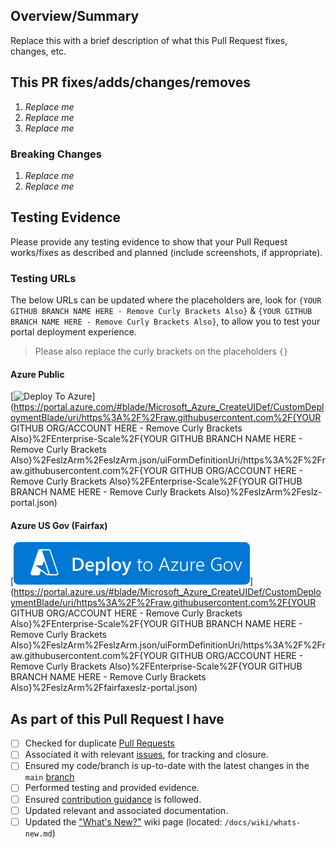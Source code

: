 <!-- Thank you for submitting a Pull Request. Please fill out the template below.-->
## Overview/Summary

Replace this with a brief description of what this Pull Request fixes, changes, etc.

## This PR fixes/adds/changes/removes

1. *Replace me*
2. *Replace me*
3. *Replace me*

### Breaking Changes

1. *Replace me*
2. *Replace me*

## Testing Evidence

Please provide any testing evidence to show that your Pull Request works/fixes as described and planned (include screenshots, if appropriate).

### Testing URLs

The below URLs can be updated where the placeholders are, look for `{YOUR GITHUB BRANCH NAME HERE - Remove Curly Brackets Also}` & `{YOUR GITHUB BRANCH NAME HERE - Remove Curly Brackets Also}`, to allow you to test your portal deployment experience.

> Please also replace the curly brackets on the placeholders `{}`

#### Azure Public

[![Deploy To Azure](https://docs.microsoft.com/en-us/azure/templates/media/deploy-to-azure.svg)](https://portal.azure.com/#blade/Microsoft_Azure_CreateUIDef/CustomDeploymentBlade/uri/https%3A%2F%2Fraw.githubusercontent.com%2F{YOUR GITHUB ORG/ACCOUNT HERE - Remove Curly Brackets Also}%2FEnterprise-Scale%2F{YOUR GITHUB BRANCH NAME HERE - Remove Curly Brackets Also}%2FeslzArm%2FeslzArm.json/uiFormDefinitionUri/https%3A%2F%2Fraw.githubusercontent.com%2F{YOUR GITHUB ORG/ACCOUNT HERE - Remove Curly Brackets Also}%2FEnterprise-Scale%2F{YOUR GITHUB BRANCH NAME HERE - Remove Curly Brackets Also}%2FeslzArm%2Feslz-portal.json)

#### Azure US Gov (Fairfax)
[![Deploy To Azure](https://raw.githubusercontent.com/Azure/azure-quickstart-templates/master/1-CONTRIBUTION-GUIDE/images/deploytoazuregov.svg?sanitize=true)](https://portal.azure.us/#blade/Microsoft_Azure_CreateUIDef/CustomDeploymentBlade/uri/https%3A%2F%2Fraw.githubusercontent.com%2F{YOUR GITHUB ORG/ACCOUNT HERE - Remove Curly Brackets Also}%2FEnterprise-Scale%2F{YOUR GITHUB BRANCH NAME HERE - Remove Curly Brackets Also}%2FeslzArm%2FeslzArm.json/uiFormDefinitionUri/https%3A%2F%2Fraw.githubusercontent.com%2F{YOUR GITHUB ORG/ACCOUNT HERE - Remove Curly Brackets Also}%2FEnterprise-Scale%2F{YOUR GITHUB BRANCH NAME HERE - Remove Curly Brackets Also}%2FeslzArm%2Ffairfaxeslz-portal.json)

## As part of this Pull Request I have

- [ ] Checked for duplicate [Pull Requests](https://github.com/Azure/Enterprise-Scale/pulls)
- [ ] Associated it with relevant [issues](https://github.com/Azure/Enterprise-Scale/issues), for tracking and closure.
- [ ] Ensured my code/branch is up-to-date with the latest changes in the `main` [branch](https://github.com/Azure/Enterprise-Scale/tree/main)
- [ ] Performed testing and provided evidence.
- [ ] Ensured [contribution guidance](https://github.com/Azure/Enterprise-Scale/wiki/ALZ-Contribution-Guide) is followed.
- [ ] Updated relevant and associated documentation.
- [ ] Updated the ["What's New?"](https://github.com/Azure/Enterprise-Scale/wiki/Whats-new) wiki page (located: `/docs/wiki/whats-new.md`)
